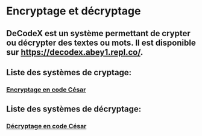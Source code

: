 
<html>
<head>
    <meta charset="utf-8">
        <link rel="stylesheet" href="./assets/style.css">
    <meta name="viewport" content="width-device-width,initial-scale=1.0">
</head>
<body>
    <div class="a">
    <h1>Encryptage et décryptage</h1>
    <h2>DeCodeX est un système permettant de crypter ou décrypter des textes ou mots. Il est disponible sur <a href="https://decodex.abey1.repl.co/">https://decodex.abey1.repl.co/</a>.</h2>
</div>
<h2>Liste des systèmes de cryptage:</h2>
<h3><a href="https://decodex.abey1.repl.co/crypt/cesar.html">Encryptage en code César</a></h3>
<h2>Liste des systèmes de décryptage:</h2>
<h3><a href="https://decodex.abey1.repl.co/decrypt/cesar.html">Décryptage en code César</a></h3>
</body>
    </html>
